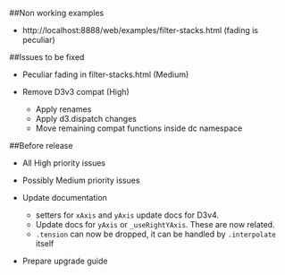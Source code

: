 ##Non working examples

- http://localhost:8888/web/examples/filter-stacks.html 
 (fading is peculiar)
 

##Issues to be fixed

- Peculiar fading in filter-stacks.html (Medium)
- Remove D3v3 compat (High)
    
    - Apply renames
    - Apply d3.dispatch changes
    - Move remaining compat functions inside dc namespace


##Before release

- All High priority issues
- Possibly Medium priority issues
- Update documentation

    - setters for `xAxis` and `yAxis` update docs for D3v4. 
    - Update docs for `yAxis` or `_useRightYAxis`. These are now related.
    - `.tension` can now be dropped, it can be handled by `.interpolate` itself

- Prepare upgrade guide

